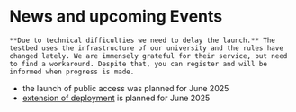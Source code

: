 # News and upcoming Events

```{attention}
**Due to technical difficulties we need to delay the launch.** The testbed uses the infrastructure of our university and the rules have changed lately. We are immensely grateful for their service, but need to find a workaround. Despite that, you can register and will be informed when progress is made.
```

- the launch of public access was planned for June 2025
- [extension of deployment](/content/deployment.md#changes-in-near-future) is planned for June 2025
